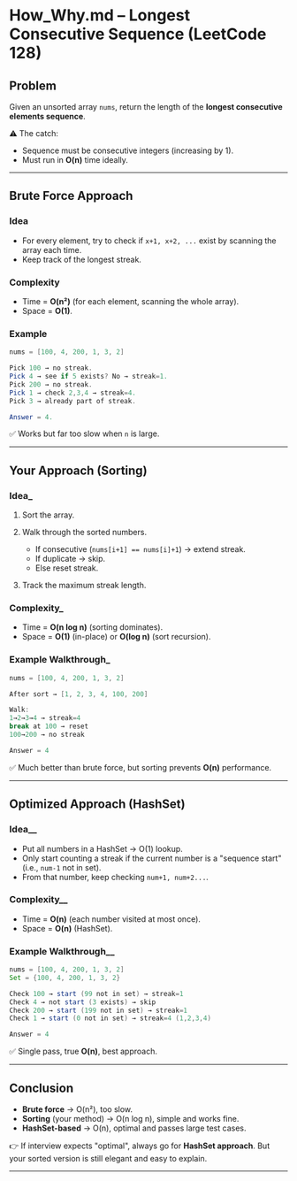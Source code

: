 
# How\_Why.md – Longest Consecutive Sequence (LeetCode 128)

## Problem

Given an unsorted array `nums`, return the length of the **longest consecutive elements sequence**.

⚠️ The catch:

* Sequence must be consecutive integers (increasing by 1).
* Must run in **O(n)** time ideally.

---

## Brute Force Approach

### Idea

* For every element, try to check if `x+1, x+2, ...` exist by scanning the array each time.
* Keep track of the longest streak.

### Complexity

* Time = **O(n²)** (for each element, scanning the whole array).
* Space = **O(1)**.

### Example

```java
nums = [100, 4, 200, 1, 3, 2]

Pick 100 → no streak.  
Pick 4 → see if 5 exists? No → streak=1.  
Pick 200 → no streak.  
Pick 1 → check 2,3,4 → streak=4.  
Pick 3 → already part of streak.  

Answer = 4.
```

✅ Works but far too slow when `n` is large.

---

## Your Approach (Sorting)

### Idea_

1. Sort the array.
2. Walk through the sorted numbers.

   * If consecutive (`nums[i+1] == nums[i]+1`) → extend streak.
   * If duplicate → skip.
   * Else reset streak.
3. Track the maximum streak length.

### Complexity_

* Time = **O(n log n)** (sorting dominates).
* Space = **O(1)** (in-place) or **O(log n)** (sort recursion).

### Example Walkthrough_

```java
nums = [100, 4, 200, 1, 3, 2]

After sort → [1, 2, 3, 4, 100, 200]

Walk:
1→2→3→4 → streak=4
break at 100 → reset
100→200 → no streak

Answer = 4
```

✅ Much better than brute force, but sorting prevents **O(n)** performance.

---

## Optimized Approach (HashSet)

### Idea__

* Put all numbers in a HashSet → O(1) lookup.
* Only start counting a streak if the current number is a "sequence start" (i.e., `num-1` not in set).
* From that number, keep checking `num+1, num+2...`.

### Complexity__

* Time = **O(n)** (each number visited at most once).
* Space = **O(n)** (HashSet).

### Example Walkthrough__

```java
nums = [100, 4, 200, 1, 3, 2]
Set = {100, 4, 200, 1, 3, 2}

Check 100 → start (99 not in set) → streak=1
Check 4 → not start (3 exists) → skip
Check 200 → start (199 not in set) → streak=1
Check 1 → start (0 not in set) → streak=4 (1,2,3,4)

Answer = 4
```

✅ Single pass, true **O(n)**, best approach.

---

## Conclusion

* **Brute force** → O(n²), too slow.
* **Sorting** (your method) → O(n log n), simple and works fine.
* **HashSet-based** → O(n), optimal and passes large test cases.

👉 If interview expects "optimal", always go for **HashSet approach**. But your sorted version is still elegant and easy to explain.

---
